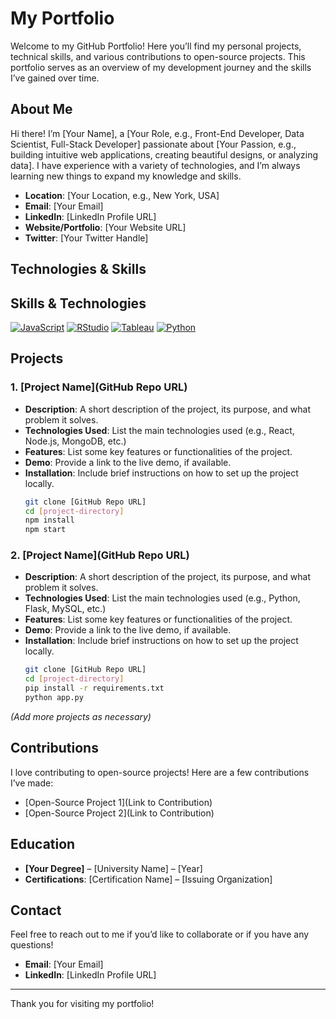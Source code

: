 # My Portfolio

Welcome to my GitHub Portfolio! Here you’ll find my personal projects, technical skills, and various contributions to open-source projects. This portfolio serves as an overview of my development journey and the skills I’ve gained over time.

## About Me

Hi there! I’m [Your Name], a [Your Role, e.g., Front-End Developer, Data Scientist, Full-Stack Developer] passionate about [Your Passion, e.g., building intuitive web applications, creating beautiful designs, or analyzing data]. I have experience with a variety of technologies, and I’m always learning new things to expand my knowledge and skills.

- **Location**: [Your Location, e.g., New York, USA]
- **Email**: [Your Email]
- **LinkedIn**: [LinkedIn Profile URL]
- **Website/Portfolio**: [Your Website URL]
- **Twitter**: [Your Twitter Handle]

## Technologies & Skills
## Skills & Technologies

[![JavaScript](https://img.shields.io/badge/JavaScript-FF9900?style=flat&logo=javascript&logoColor=white)](https://www.javascript.com)
[![RStudio](https://img.shields.io/badge/RStudio-75AADB?style=flat&logo=rstudio&logoColor=white)](https://www.rstudio.com/)
[![Tableau](https://img.shields.io/badge/Tableau-E97627?style=flat&logo=tableau&logoColor=white)](https://www.tableau.com/)
[![Python](https://img.shields.io/badge/Python-3776AB?style=flat&logo=python&logoColor=white)](https://www.python.org/)

## Projects

### 1. [Project Name](GitHub Repo URL)
- **Description**: A short description of the project, its purpose, and what problem it solves.
- **Technologies Used**: List the main technologies used (e.g., React, Node.js, MongoDB, etc.)
- **Features**: List some key features or functionalities of the project.
- **Demo**: Provide a link to the live demo, if available.
- **Installation**: Include brief instructions on how to set up the project locally.
    ```bash
    git clone [GitHub Repo URL]
    cd [project-directory]
    npm install
    npm start
    ```
    
### 2. [Project Name](GitHub Repo URL)
- **Description**: A short description of the project, its purpose, and what problem it solves.
- **Technologies Used**: List the main technologies used (e.g., Python, Flask, MySQL, etc.)
- **Features**: List some key features or functionalities of the project.
- **Demo**: Provide a link to the live demo, if available.
- **Installation**: Include brief instructions on how to set up the project locally.
    ```bash
    git clone [GitHub Repo URL]
    cd [project-directory]
    pip install -r requirements.txt
    python app.py
    ```

*(Add more projects as necessary)*

## Contributions

I love contributing to open-source projects! Here are a few contributions I’ve made:

- [Open-Source Project 1](Link to Contribution)
- [Open-Source Project 2](Link to Contribution)

## Education

- **[Your Degree]** – [University Name] – [Year]
- **Certifications**: [Certification Name] – [Issuing Organization]

## Contact

Feel free to reach out to me if you’d like to collaborate or if you have any questions!

- **Email**: [Your Email]
- **LinkedIn**: [LinkedIn Profile URL]

---

Thank you for visiting my portfolio!
